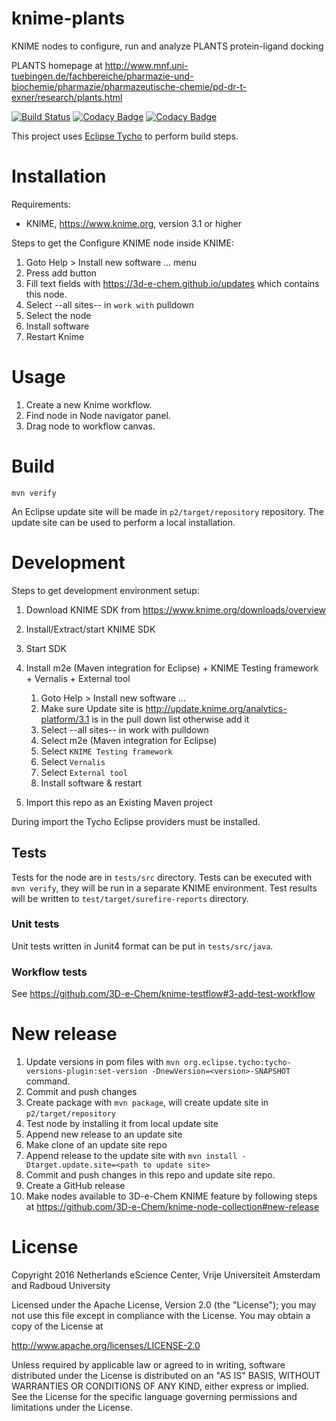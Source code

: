# knime-plants

KNIME nodes to configure, run and analyze PLANTS protein-ligand docking

PLANTS homepage at http://www.mnf.uni-tuebingen.de/fachbereiche/pharmazie-und-biochemie/pharmazie/pharmazeutische-chemie/pd-dr-t-exner/research/plants.html

[![Build Status](https://travis-ci.org/3D-e-Chem/knime-plants.svg?branch=master)](https://travis-ci.org/3D-e-Chem/knime-plants)
[![Codacy Badge](https://api.codacy.com/project/badge/Grade/74d1f7600e4c43cbab963d7f30963cee)](https://www.codacy.com/app/3D-e-Chem/knime-plants?utm_source=github.com&amp;utm_medium=referral&amp;utm_content=3D-e-Chem/knime-plants&amp;utm_campaign=Badge_Grade)
[![Codacy Badge](https://api.codacy.com/project/badge/Coverage/74d1f7600e4c43cbab963d7f30963cee)](https://www.codacy.com/app/3D-e-Chem/knime-plants?utm_source=github.com&utm_medium=referral&utm_content=3D-e-Chem/knime-plants&utm_campaign=Badge_Coverage)

This project uses [Eclipse Tycho](https://www.eclipse.org/tycho/) to perform build steps.

# Installation

Requirements:

* KNIME, https://www.knime.org, version 3.1 or higher

Steps to get the Configure KNIME node inside KNIME:

1. Goto Help > Install new software ... menu
2. Press add button
3. Fill text fields with https://3d-e-chem.github.io/updates which contains this node.
4. Select --all sites-- in `work with` pulldown
5. Select the node
6. Install software
7. Restart Knime

# Usage

1. Create a new Knime workflow.
2. Find node in Node navigator panel.
3. Drag node to workflow canvas.

# Build

```
mvn verify
```

An Eclipse update site will be made in `p2/target/repository` repository.
The update site can be used to perform a local installation.

# Development

Steps to get development environment setup:

1. Download KNIME SDK from https://www.knime.org/downloads/overview
2. Install/Extract/start KNIME SDK
3. Start SDK
4. Install m2e (Maven integration for Eclipse) + KNIME Testing framework + Vernalis + External tool

    1. Goto Help > Install new software ...
    2. Make sure Update site is http://update.knime.org/analytics-platform/3.1 is in the pull down list otherwise add it
    3. Select --all sites-- in work with pulldown
    4. Select m2e (Maven integration for Eclipse)
    5. Select `KNIME Testing framework`
    5. Select `Vernalis`
    5. Select `External tool`
    6. Install software & restart

5. Import this repo as an Existing Maven project

During import the Tycho Eclipse providers must be installed.

## Tests

Tests for the node are in `tests/src` directory.
Tests can be executed with `mvn verify`, they will be run in a separate KNIME environment.
Test results will be written to `test/target/surefire-reports` directory.

### Unit tests

Unit tests written in Junit4 format can be put in `tests/src/java`.

### Workflow tests

See https://github.com/3D-e-Chem/knime-testflow#3-add-test-workflow

# New release

1. Update versions in pom files with `mvn org.eclipse.tycho:tycho-versions-plugin:set-version -DnewVersion=<version>-SNAPSHOT` command.
2. Commit and push changes
3. Create package with `mvn package`, will create update site in `p2/target/repository`
4. Test node by installing it from local update site
5. Append new release to an update site
  1. Make clone of an update site repo
  2. Append release to the update site with `mvn install -Dtarget.update.site=<path to update site>`
6. Commit and push changes in this repo and update site repo.
7. Create a GitHub release
8. Make nodes available to 3D-e-Chem KNIME feature by following steps at https://github.com/3D-e-Chem/knime-node-collection#new-release

# License

Copyright 2016 Netherlands eScience Center, Vrije Universiteit Amsterdam and Radboud University

Licensed under the Apache License, Version 2.0 (the "License");
you may not use this file except in compliance with the License.
You may obtain a copy of the License at

http://www.apache.org/licenses/LICENSE-2.0

Unless required by applicable law or agreed to in writing, software
distributed under the License is distributed on an "AS IS" BASIS,
WITHOUT WARRANTIES OR CONDITIONS OF ANY KIND, either express or implied.
See the License for the specific language governing permissions and
limitations under the License.